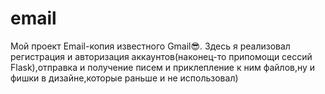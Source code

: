 # email
Мой проект Email-копия известного Gmail😎.
Здесь я реализовал регистрация и авторизация аккаунтов(наконец-то припомощи сессий Flask),отправка и получение писем и приклепление к ним файлов,ну и фишки в дизайне,которые раньше и не использовал) 


